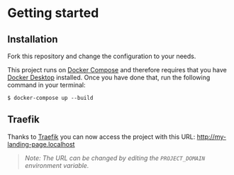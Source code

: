 # Getting started
## Installation
Fork this repository and change the configuration to your needs.

This project runs on [Docker Compose] and therefore requires that you have [Docker Desktop] installed.
Once you have done that, run the following command in your terminal:

```
$ docker-compose up --build
```

## Traefik
Thanks to [Traefik] you can now access the project with this URL:
http://my-landing-page.localhost

> *Note: The URL can be changed by editing the `PROJECT_DOMAIN` environment variable.*

[Docker Compose]: https://docs.docker.com/compose/
[Docker Desktop]: https://www.docker.com/products/docker-desktop
[Traefik]: https://doc.traefik.io/traefik/

